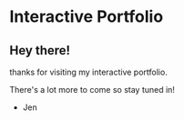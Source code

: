 # Interactive Portfolio

## Hey there!
thanks for visiting my interactive portfolio.

There's a lot more to come so stay tuned in!

- Jen

